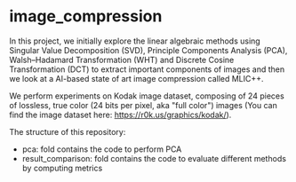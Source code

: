# image_compression

In this project, we initially explore the linear algebraic methods using Singular Value Decomposition (SVD), Principle Components Analysis (PCA), Walsh–Hadamard Transformation (WHT) and Discrete Cosine Transformation (DCT) to extract important components of images and then we look at a AI-based state of art image compression called MLIC++.

We perform experiments on Kodak image dataset, composing of 24 pieces of lossless, true color (24 bits per pixel, aka "full color") images (You can find the image dataset here: https://r0k.us/graphics/kodak/).

The structure of this repository:
- pca: fold contains the code to perform PCA
- result_comparison: fold contains the code to evaluate different methods by computing metrics
